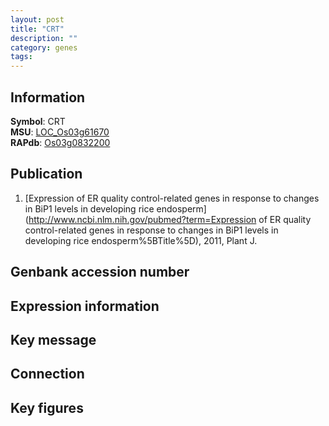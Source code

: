 ```yaml
---
layout: post
title: "CRT"
description: ""
category: genes
tags: 
---
```


## Information
__Symbol__: CRT  
__MSU__: [LOC_Os03g61670](http://rice.plantbiology.msu.edu/cgi-bin/ORF_infopage.cgi?orf=LOC_Os03g61670)  
__RAPdb__: [Os03g0832200](http://rapdb.dna.affrc.go.jp/viewer/gbrowse_details/irgsp1?name=Os03g0832200)  

## Publication
1. [Expression of ER quality control-related genes in response to changes in BiP1 levels in developing rice endosperm](http://www.ncbi.nlm.nih.gov/pubmed?term=Expression of ER quality control-related genes in response to changes in BiP1 levels in developing rice endosperm%5BTitle%5D), 2011, Plant J.

## Genbank accession number

## Expression information

## Key message

## Connection

## Key figures


